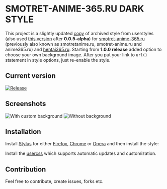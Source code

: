 # SMOTRET-ANIME-365.RU DARK STYLE

This project is a slightly updated [copy](https://userstyles.org/styles/135779/dark-style-anime-365) of archived style from userstyles (also used [this version](https://userstyles.org/styles/172140/365-dark-theme) after **0.0.5-alpha**) for [smotret-anime-365.ru](https://smotret-anime-365.ru/) (previously also known as smotretanime.ru, smotret-anime.ru and anime365.ru) and [hentai365.ru](https://hentai365.ru/).
Starting from **1.0.0 release** added option to choose your own background image. After you put your link to `url()` statement in style options, just re-enable the style.

## Current version

[![Release](https://img.shields.io/github/release/Gigas002/smotret-anime-dark-style.svg)](https://github.com/Gigas002/smotret-anime-dark-style/releases/latest)

## Screenshots

![With custom background](Screenshots/WithBackground.png)
![Without background](Screenshots/WithoutBackground.png)

## Installation

Install [Stylus](https://add0n.com/stylus.html) for either [Firefox](https://addons.mozilla.org/en-US/firefox/addon/styl-us/), [Chrome](https://chrome.google.com/webstore/detail/stylus/clngdbkpkpeebahjckkjfobafhncgmne) or [Opera](https://addons.opera.com/en-gb/extensions/details/stylus/) and then install the style:

Install the [usercss](https://raw.githubusercontent.com/Gigas002/smotret-anime-dark-style/master/smotretanime-dark.user.css) which supports automatic updates and customization.

## Contribution

Feel free to contribute, create issues, forks etc.
